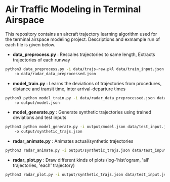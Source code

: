 # Air Traffic Modeling in Terminal Airspace

This repository contains an aircraft trajectory learning algorithm used for the terminal airspace modeling project.
Descriptions and exmample run of each file is given below.


* **data_preprocess.py** : Rescales trajectories to same length, Extracts trajectories of each runway
```bash
python3 data_preprocess.py -i data/trajs-raw.pkl data/train_input.json 
    -o data/radar_data_preprocessed.json
```

* **model_train.py** : Learns the deviations of trajectories from procedures, distance and transit time, inter arrival-departure times
```bash
python3 python model_train.py -i data/radar_data_preprocessed.json data/train_input.json 
    -o output/model.json
```

* **model_generate.py** : Generate synthetic trajectories using trained deviations and test inputs
```bash
python3 python model_generate.py -i output/model.json data/test_input.json 
    -o output/synthetic_trajs.json
```

* **radar_animate.py** : Animates actual/synthetic trajectories 
```bash
python3 radar_animate.py -i output/synthetic_trajs.json data/test_input.json output/animation.html
```

* **radar_plot.py** : Draw different kinds of plots (log-'hist'ogram, 'all' trajectories, 'each' trajectory)
```bash
python3 radar_plot.py -i output/synthetic_trajs.json data/test_input.json hist
```
